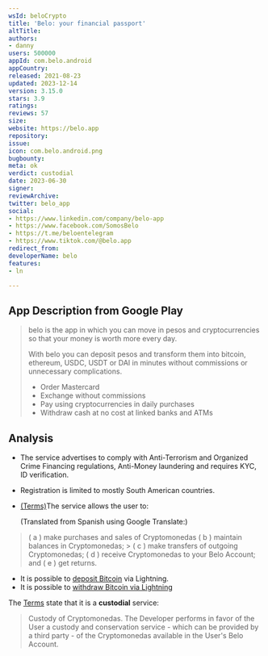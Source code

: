 ```yaml
---
wsId: beloCrypto
title: 'Belo: your financial passport'
altTitle: 
authors:
- danny
users: 500000
appId: com.belo.android
appCountry: 
released: 2021-08-23
updated: 2023-12-14
version: 3.15.0
stars: 3.9
ratings: 
reviews: 57
size: 
website: https://belo.app
repository: 
issue: 
icon: com.belo.android.png
bugbounty: 
meta: ok
verdict: custodial
date: 2023-06-30
signer: 
reviewArchive: 
twitter: belo_app
social:
- https://www.linkedin.com/company/belo-app
- https://www.facebook.com/SomosBelo
- https://t.me/beloentelegram
- https://www.tiktok.com/@belo.app
redirect_from: 
developerName: belo
features:
- ln

---
```


## App Description from Google Play

> belo is the app in which you can move in pesos and cryptocurrencies so that your money is worth more every day.
>
> With belo you can deposit pesos and transform them into bitcoin, ethereum, USDC, USDT or DAI in minutes without commissions or unnecessary complications.
>
> - Order Mastercard
> - Exchange without commissions
> - Pay using cryptocurrencies in daily purchases
> - Withdraw cash at no cost at linked banks and ATMs

## Analysis

- The service advertises to comply with Anti-Terrorism and Organized Crime Financing regulations, Anti-Money laundering and requires KYC, ID verification.
- Registration is limited to mostly South American countries.
- [(Terms)](https://help.belo.app/es/articles/5362779-terminos-y-condiciones-generales)The service allows the user to:

  (Translated from Spanish using Google Translate:)

> ( a ) make purchases and sales of Cryptomonedas
> ( b ) maintain balances in Cryptomonedas; > ( c ) make transfers of outgoing Cryptomonedas;
> ( d ) receive Cryptomonedas to your Belo Account; and
> ( e ) get returns.

- It is possible to [deposit Bitcoin](https://help.belo.app/en/articles/5705708-how-to-deposit-btc-via-lightning-network) via Lightning.
- It is possible to [withdraw Bitcoin via Lightning](https://help.belo.app/en/articles/5899323-how-to-withdraw-btc-from-belo-via-the-lightning-network)

The [Terms](https://help.belo.app/es/articles/5362779-terminos-y-condiciones-generales) state that it is a **custodial** service:

> Custody of Cryptomonedas. The Developer performs in favor of the User a custody and conservation service - which can be provided by a third party - of the Cryptomonedas available in the User's Belo Account.
